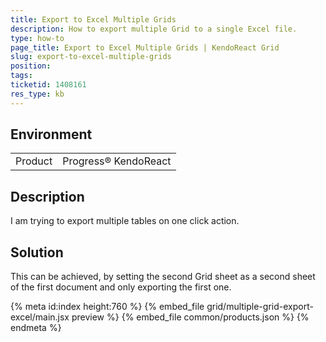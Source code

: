```yaml
---
title: Export to Excel Multiple Grids
description: How to export multiple Grid to a single Excel file.
type: how-to
page_title: Export to Excel Multiple Grids | KendoReact Grid
slug: export-to-excel-multiple-grids
position:
tags:
ticketid: 1408161
res_type: kb
---
```


## Environment
<table>
    <tbody>
	    <tr>
	    	<td>Product</td>
	    	<td>Progress® KendoReact</td>
	    </tr>
    </tbody>
</table>


## Description
I am trying to export multiple tables on one click action.

## Solution
This can be achieved, by setting the second Grid sheet as a second sheet of the first document and only exporting the first one.


{% meta id:index height:760 %}
{% embed_file grid/multiple-grid-export-excel/main.jsx preview %}
{% embed_file common/products.json %}
{% endmeta %}